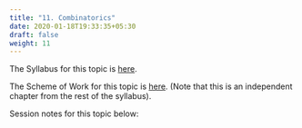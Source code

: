 ```yaml
---
title: "11. Combinatorics"
date: 2020-01-18T19:33:35+05:30
draft: false
weight: 11
---
```


The Syllabus for this topic is [here](SYL11.png).

The Scheme of Work for this topic is [here](SOW11-Permutations-and-Combinations.pdf). (Note that this is an independent chapter from the rest of the syllabus).

Session notes for this topic below:
